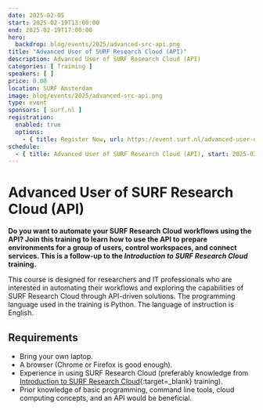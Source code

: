 ```yaml
---
date: 2025-02-05
start: 2025-02-19T13:00:00
end: 2025-02-19T17:00:00
hero:
  backdrop: blog/events/2025/advanced-src-api.png
title: "Advanced User of SURF Research Cloud (API)"
description: Advanced User of SURF Research Cloud (API)
categories: [ Training ]
speakers: [ ]
price: 0.00
location: SURF Amsterdam
image: blog/events/2025/advanced-src-api.png
type: event
sponsors: [ surf.nl ]
registration:
  enabled: true
  options:
    - { title: Register Now, url: https://event.surf.nl/advanced-user-of-surf-research-cloud-20250219/registration/, qr: true }
schedule:
  - { title: Advanced User of SURF Research Cloud (API), start: 2025-02-19T13:00:00, end: 2025-02-19T17:00:00, location: "SURF Amsterdam" }
---
```


# Advanced User of SURF Research Cloud (API)

**Do you want to automate your SURF Research Cloud workflows using the API? Join this training to learn how to use the API
to prepare environments for a group of users, control workspaces, and connect services. This is a follow-up to the
_Introduction to SURF Research Cloud_ training.**

This course is designed for researchers and IT professionals who are interested in automating their workflows and
exploring the capabilities of SURF Research Cloud through API-driven solutions. The programming language used in the
training is Python. The language of instruction is English.

<!-- more -->

## Requirements

- Bring your own laptop.
- A browser (Chrome or Firefox is good enough).
- Experience in using SURF Research Cloud (preferably knowledge from 
  [Introduction to SURF Research Cloud](https://www.surf.nl/agenda/introduction-to-surf-research-cloud){:target=_blank} 
  training).
- Prior knowledge of basic programming, command line tools, cloud computing concepts, and an API would be beneficial.
